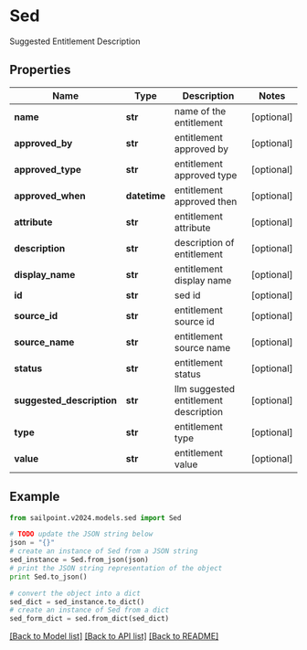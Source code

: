 # Sed

Suggested Entitlement Description

## Properties

Name | Type | Description | Notes
------------ | ------------- | ------------- | -------------
**name** | **str** | name of the entitlement | [optional] 
**approved_by** | **str** | entitlement approved by | [optional] 
**approved_type** | **str** | entitlement approved type | [optional] 
**approved_when** | **datetime** | entitlement approved then | [optional] 
**attribute** | **str** | entitlement attribute | [optional] 
**description** | **str** | description of entitlement | [optional] 
**display_name** | **str** | entitlement display name | [optional] 
**id** | **str** | sed id | [optional] 
**source_id** | **str** | entitlement source id | [optional] 
**source_name** | **str** | entitlement source name | [optional] 
**status** | **str** | entitlement status | [optional] 
**suggested_description** | **str** | llm suggested entitlement description | [optional] 
**type** | **str** | entitlement type | [optional] 
**value** | **str** | entitlement value | [optional] 

## Example

```python
from sailpoint.v2024.models.sed import Sed

# TODO update the JSON string below
json = "{}"
# create an instance of Sed from a JSON string
sed_instance = Sed.from_json(json)
# print the JSON string representation of the object
print Sed.to_json()

# convert the object into a dict
sed_dict = sed_instance.to_dict()
# create an instance of Sed from a dict
sed_form_dict = sed.from_dict(sed_dict)
```
[[Back to Model list]](../README.md#documentation-for-models) [[Back to API list]](../README.md#documentation-for-api-endpoints) [[Back to README]](../README.md)


